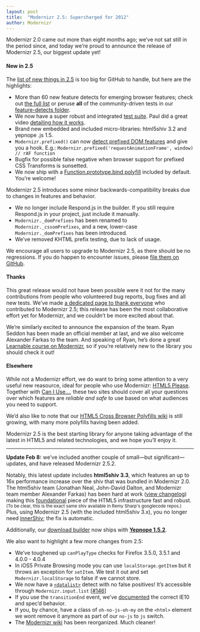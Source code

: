 ```yaml
---
layout: post
title:  "Modernizr 2.5: Supercharged for 2012"
author: Modernizr
---
```


Modernizr 2.0 came out more than eight months ago; we’ve not sat still in the period since, and today we’re proud to announce the release of Modernizr 2.5, our biggest update yet!

<h4 id="newin2.5">New in 2.5</h4>

The <a href="https://github.com/Modernizr/Modernizr/compare/v2.0.6...v2.5.1">list of new things in 2.5</a> is too big for GitHub to handle, but here are the highlights:

 * More than 60 new feature detects for emerging browser features; check out <a href="https://gist.github.com/783522a92b79a0868532">the full list</a> or peruse **all** of the community-driven tests in our <a href="https://github.com/Modernizr/Modernizr/tree/master/feature-detects">feature-detects folder</a>.
 * We now have a super robust and integrated <a href="http://modernizr.github.com/Modernizr/test/index.html">test suite</a>. Paul did a great video <a href="http://www.youtube.com/watch?feature=player_embedded&amp;v=Mbt6h1BFW8g">detailing how it works</a>.
 * Brand new embedded and included micro-libraries: html5shiv 3.2 and yepnope .js 1.5.
 * `Modernizr.prefixed()` can now <a href="/docs/#prefixeddom">detect prefixed DOM features</a> and give you a hook. E.g.: `Modernizr.prefixed('requestAnimationFrame', window) // rAF function`
 * Bugfix for possible false negative when browser support for prefixed CSS Transforms is sunsetted.
 * We now ship with a <a href="https://developer.mozilla.org/en/JavaScript/Reference/Global_Objects/Function/bind">Function.prototype.bind polyfill</a> included by default. You&#8217;re welcome!

 Modernizr 2.5 introduces some minor backwards-compatibility breaks due to changes in features and behavior.

 * We no longer include Respond.js in the builder. If you still require Respond.js in your project, just include it manually.
 * `Modernizr._domPrefixes` has been renamed to `Modernizr._cssomPrefixes`, and a new, lower-case `Modernizr._domPrefixes` has been introduced.
 * We’ve removed KHTML prefix testing, due to lack of usage.

 We encourage all users to upgrade to Modernizr 2.5, as there should be no regressions. If you do happen to encounter issues, please <a href="https://github.com/Modernizr/Modernizr/wiki/Filing-a-bug">file them on GitHub</a>.

 <h4 id="thanks">Thanks</h4>

 This great release would not have been possible were it not for the many contributions from people who volunteered bug reports, bug fixes and all new tests. We’ve made <a href="/contributors/">a dedicated page to thank everyone</a> who contributed to Modernizr 2.5; this release has been the most collaborative effort yet for Modernizr, and we couldn’t be more excited about that.

We’re similarly excited to announce the expansion of the team. Ryan Seddon has been made an official member at last, and we also welcome Alexander Farkas to the team. And speaking of Ryan, he’s done a great <a href="https://learnable.com/courses/modernizr-front-end-development-done-right-2561">Learnable course on Modernizr</a>, so if you’re relatively new to the library you should check it out!

<h4 id="elsewhere">Elsewhere</h4>

While not a Modernizr effort, we do want to bring some attention to a very useful new reasource, ideal for people who use Modernizr: <a href="http://html5please.us/">HTML5 Please</a>. Together with <a href="http://caniuse.com/">Can I Use…</a>, these two sites should cover all your questions over which features are _reliable and safe_ to use based on what audiences you need to support.

We’d also like to note that our <a href="https://github.com/Modernizr/Modernizr/wiki/HTML5-Cross-Browser-Polyfills">HTML5 Cross Browser Polyfills wiki</a> is still growing, with many more polyfills having been added.

Modernizr 2.5 is the best starting library for anyone taking advantage of the latest in HTML5 and related technologies, and we hope you’ll enjoy it.

---

<p id="update252"><strong>Update Feb 8:</strong> we’ve included another couple of small—but significant—updates, and have released Modernizr 2.5.2.</p>

Notably, this latest update includes **html5shiv 3.3**, which features an up to 16x performance increase over the shiv that was bundled in Modernizr 2.0. The html5shiv team (Jonathan Neal, John-David Dalton, and Modernizr team member Alexander Farkas) has been hard at work (<a href="https://github.com/aFarkas/html5shiv/wiki">view changelog</a>) making this <a href="http://paulirish.com/2011/the-history-of-the-html5-shiv/">foundational</a> piece of the HTML5 infrastructure fast and robust. <small>(To be clear, this is the exact same shiv available in Remy Sharp's googlecode repos.)</small> Plus, using Modernizr 2.5 (with the included html5shiv 3.x), you no longer need <a href="http://jdbartlett.com/innershiv/">innerShiv</a>; the fix is automatic.

Additionally, our <a href="/download/">download builder</a> now ships with **<a href="http://yepnopejs.com/#whatsnew">Yepnope 1.5.2</a>**.

We also want to highlight a few more changes from 2.5:

 * We’ve toughened up `canPlayType` checks for Firefox 3.5.0, 3.5.1 and 4.0.0 - 4.0.4
 * In iOS5 Private Browsing mode you can use `localStorage.getItem` but it throws an exception for `setItem`. We test it out and set `Modernizr.localStorage` to false if we cannot store.
 * We now have a <a href="http://html5please.us/#datalist">`<datalist>`</a> detect with no false positives! It’s accessible through `Modernizr.input.list` [<a href="https://github.com/Modernizr/Modernizr/issues/146">#146</a>]
 * If you use the `transitionEnd` event, we’ve <a href="http://www.modernizr.com/docs/#s25">documented</a> the correct IE10 and spec’d behavior.
 * If you, by chance, have a class of `oh-no-js-oh-my` on the `<html>` element we wont remove it anymore as part of our `no-js` to `js` switch.
 * The <a href="https://github.com/Modernizr/Modernizr/wiki">Modernizr wiki</a> has been reorganized. Much cleaner!
